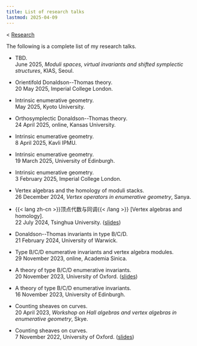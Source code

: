 ```yaml
---
title: List of research talks
lastmod: 2025-04-09
---
```


< [Research](/research)

The following is a complete list of my research talks.

- TBD.\
  June 2025, _Moduli spaces, virtual invariants and shifted symplectic structures_, KIAS, Seoul.

- Orientifold Donaldson--Thomas theory.\
  20 May 2025, Imperial College London.

- Intrinsic enumerative geometry.\
  May 2025, Kyoto University.

- Orthosymplectic Donaldson--Thomas theory.\
  24 April 2025, online, Kansas University.

- Intrinsic enumerative geometry.\
  8 April 2025, Kavli IPMU.

- Intrinsic enumerative geometry.\
  19 March 2025, University of Edinburgh.

- Intrinsic enumerative geometry.\
  3 February 2025, Imperial College London.

- Vertex algebras and the homology of moduli stacks.\
  26 December 2024, _Vertex operators in enumerative geometry_, Sanya.

- {{< lang zh-cn >}}顶点代数与同调{{< /lang >}}
  \[Vertex algebras and homology\].\
  22 July 2024, Tsinghua University. ([slides](/pdf/20240722-tsinghua.pdf))

- Donaldson--Thomas invariants in type B/C/D.\
  21 February 2024, University of Warwick.

- Type B/C/D enumerative invariants and vertex algebra modules.\
  29 November 2023, online, Academia Sinica.

- A theory of type B/C/D enumerative invariants.\
  20 November 2023, University of Oxford.
  ([slides](/pdf/20231120-self-dual.pdf))

- A theory of type B/C/D enumerative invariants.\
  16 November 2023, University of Edinburgh.

- Counting sheaves on curves.\
  20 April 2023, _Workshop on Hall algebras and vertex algebras in enumerative geometry_, Skye.

- Counting sheaves on curves.\
  7 November 2022, University of Oxford.
  ([slides](/pdf/20221107-curves.pdf))
